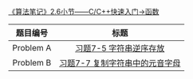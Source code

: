 [《算法笔记》2.6小节——C/C++快速入门->函数](http://codeup.cn/contest.php?cid=100000570)

|  题目编号  |                             标题                             |
| :--------: | :----------------------------------------------------------: |
| Problem  A | [习题7-5 字符串逆序存放](http://codeup.cn/problem.php?cid=100000570&pid=0) |
| Problem  B | [习题7-7 复制字符串中的元音字母](http://codeup.cn/problem.php?cid=100000570&pid=1) |

